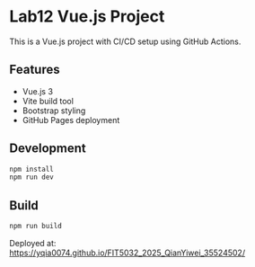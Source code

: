 # Lab12 Vue.js Project

This is a Vue.js project with CI/CD setup using GitHub Actions.

## Features
- Vue.js 3
- Vite build tool
- Bootstrap styling
- GitHub Pages deployment

## Development
```bash
npm install
npm run dev
```

## Build
```bash
npm run build
```

Deployed at: https://yqia0074.github.io/FIT5032_2025_QianYiwei_35524502/